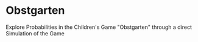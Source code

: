 # Obstgarten
Explore Probabilities in the Children's Game "Obstgarten" through a direct Simulation of the Game
